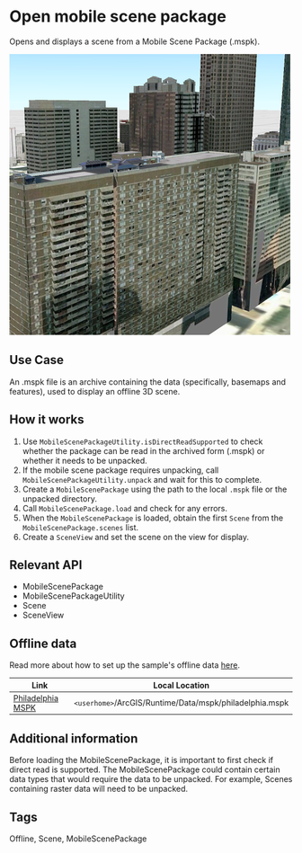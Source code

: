 # Open mobile scene package

Opens and displays a scene from a Mobile Scene Package (.mspk).

![](screenshot.png)

## Use Case
An .mspk file is an archive containing the data (specifically, basemaps and features), used to display an offline 3D scene.

## How it works
1. Use `MobileScenePackageUtility.isDirectReadSupported` to check whether the package can be read in the archived form (.mspk) or whether it needs to be unpacked.
2. If the mobile scene package requires unpacking, call `MobileScenePackageUtility.unpack` and wait for this to complete.
3. Create a `MobileScenePackage` using the path to the local `.mspk` file or the unpacked directory.
4. Call `MobileScenePackage.load` and check for any errors.
5. When the `MobileScenePackage` is loaded, obtain the first `Scene` from the `MobileScenePackage.scenes` list.
6. Create a `SceneView` and set the scene on the view for display.

## Relevant API
- MobileScenePackage
- MobileScenePackageUtility
- Scene
- SceneView

## Offline data
Read more about how to set up the sample's offline data [here](http://links.esri.com/ArcGISRuntimeQtSamples).

Link | Local Location
---------|-------|
|[Philadelphia MSPK](https://www.arcgis.com/home/item.html?id=7dd2f97bb007466ea939160d0de96a9d)| `<userhome>`/ArcGIS/Runtime/Data/mspk/philadelphia.mspk |

## Additional information
Before loading the MobileScenePackage, it is important to first check if direct read is supported. The MobileScenePackage could contain certain data types that would require the data to be unpacked. For example, Scenes containing raster data will need to be unpacked.

## Tags
Offline, Scene, MobileScenePackage

